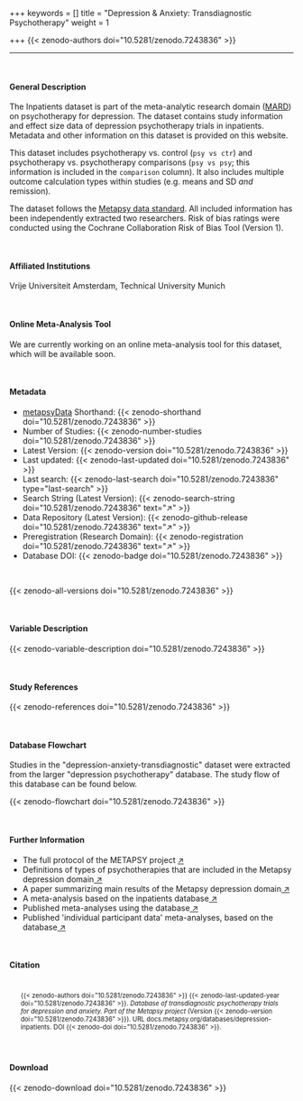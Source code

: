 +++
keywords = []
title = "Depression & Anxiety: Transdiagnostic Psychotherapy"
weight = 1

+++
{{< zenodo-authors doi="10.5281/zenodo.7243836" >}}

***

<br>

#### General Description

The Inpatients dataset is part of the meta-analytic research domain ([MARD](https://docs.metapsy.org/uploads/ebmental-2022-300509.pdf)) on psychotherapy for depression. The dataset contains study information and effect size data of depression psychotherapy trials in inpatients. Metadata and other information on this dataset is provided on this website.

This dataset includes psychotherapy vs. control (`psy vs ctr`) and psychotherapy vs. psychotherapy comparisons (`psy vs psy`; this information is included in the `comparison` column). It also includes multiple outcome calculation types within studies (e.g. means and SD _and_ remission).

The dataset follows the [Metapsy data standard](https://docs.metapsy.org/data-preparation/format/). All included information has been independently extracted two researchers. Risk of bias ratings were conducted using the Cochrane Collaboration Risk of Bias Tool (Version 1).

<br>

#### Affiliated Institutions

Vrije Universiteit Amsterdam, Technical University Munich

<br>

#### Online Meta-Analysis Tool

We are currently working on an online meta-analysis tool for this dataset, which will be available soon.

<br>

#### Metadata

* <a href="https://data.metapsy.org" target="_blank">metapsyData</a> Shorthand: {{< zenodo-shorthand doi="10.5281/zenodo.7243836" >}}
* Number of Studies: {{< zenodo-number-studies doi="10.5281/zenodo.7243836" >}}
* Latest Version: {{< zenodo-version doi="10.5281/zenodo.7243836" >}}
* Last updated: {{< zenodo-last-updated doi="10.5281/zenodo.7243836" >}}
* Last search: {{< zenodo-last-search doi="10.5281/zenodo.7243836" type="last-search" >}}
* Search String (Latest Version): {{< zenodo-search-string doi="10.5281/zenodo.7243836" text="↗" >}}
* Data Repository (Latest Version): {{< zenodo-github-release doi="10.5281/zenodo.7243836" text="↗" >}}
* Preregistration (Research Domain): {{< zenodo-registration doi="10.5281/zenodo.7243836" text="↗" >}}
* Database DOI: {{< zenodo-badge doi="10.5281/zenodo.7243836" >}}

<br>

{{< zenodo-all-versions doi="10.5281/zenodo.7243836" >}}

<br>

#### Variable Description

{{< zenodo-variable-description doi="10.5281/zenodo.7243836" >}}

<br>

#### Study References

{{< zenodo-references doi="10.5281/zenodo.7243836" >}}

<br>

#### Database Flowchart

Studies in the "depression-anxiety-transdiagnostic" dataset were extracted from the larger "depression psychotherapy" database. The study flow of this database can be found below.

{{< zenodo-flowchart doi="10.5281/zenodo.7243836" >}}

<br>

#### Further Information

<ul>
<li>The full protocol of the METAPSY project <a href="/uploads/protocol.pdf" target="_blank">↗</a></li>
<li>Definitions of types of psychotherapies that are included in the Metapsy depression domain<a href="/uploads/psychotherapies.pdf" target="_blank"> ↗</a></li>
<li>A paper summarizing main results of the Metapsy depression domain<a href="/uploads/summary_metapsy.pdf" target="_blank"> ↗</a></li>
<li>A meta-analysis based on the inpatients database<a href="https://www.sciencedirect.com/science/article/pii/S0165032721002421" target="_blank"> ↗</a></li>
<li>Published meta-analyses using the database<a href="/uploads/published_meta_analyses.pdf" target="_blank"> ↗</a></li>
<li>Published 'individual participant data'  meta-analyses, based on the database<a href="/uploads/ipd_ma.pdf" target="_blank"> ↗</a></li>
</ul>

<br>

#### Citation

<div class="citation" style='background-color: var(--body-color); padding: 20px 20px 20px 20px; font-size: 80%; -webkit-filter: grayscale(100%); filter: grayscale(100%);'>
{{< zenodo-authors doi="10.5281/zenodo.7243836" >}}
{{< zenodo-last-updated-year doi="10.5281/zenodo.7243836" >}}.
<i>Database of transdiagnostic psychotherapy trials for depression and anxiety. Part of the Metapsy project </i>
(Version {{< zenodo-version doi="10.5281/zenodo.7243836" >}}).
URL docs.metapsy.org/databases/depression-inpatients.
DOI {{< zenodo-doi doi="10.5281/zenodo.7243836" >}}.
</div>

<br>

#### Download

{{< zenodo-download doi="10.5281/zenodo.7243836" >}}

<br></br>